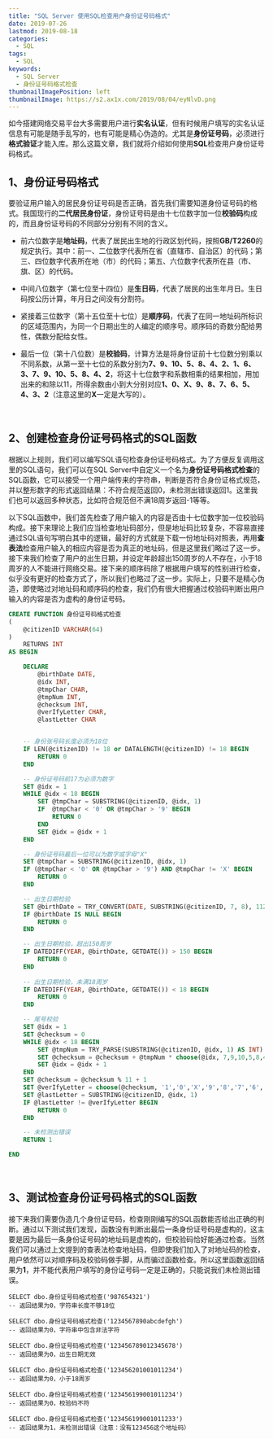 ```yaml
---
title: "SQL Server 使用SQL检查用户身份证号码格式"
date: 2019-07-26
lastmod: 2019-08-18
categories:
  - SQL
tags:
  - SQL
keywords:
  - SQL Server
  - 身份证号码格式检查
thumbnailImagePosition: left
thumbnailImage: https://s2.ax1x.com/2019/08/04/eyNlvD.png
---
```


如今搭建网络交易平台大多需要用户进行**实名认证**，但有时候用户填写的实名认证信息有可能是随手乱写的，也有可能是精心伪造的。尤其是**身份证号码**，必须进行**格式验证**才能入库。那么这篇文章，我们就将介绍如何使用**SQL**检查用户身份证号码格式。

<!--more-->

<!-- toc -->

## 1、身份证号码格式

要验证用户输入的居民身份证号码是否正确，首先我们需要知道身份证号码的格式。我国现行的**二代居民身份证**，身份证号码是由十七位数字加一位**校验码**构成的，而且身份证号码的不同部分分别有不同的含义。

- 前六位数字是**地址码**，代表了居民出生地的行政区划代码，按照**GB/T2260**的规定执行。其中：前一、二位数字代表所在省（直辖市、自治区）的代码；第三、四位数字代表所在地（市）的代码；第五、六位数字代表所在县（市、旗、区）的代码。

- 中间八位数字（第七位至十四位）是**生日码**，代表了居民的出生年月日。生日码按公历计算，年月日之间没有分割符。

- 紧接着三位数字（第十五位至十七位）是**顺序码**，代表了在同一地址码所标识的区域范围内，为同一个日期出生的人编定的顺序号。顺序码的奇数分配给男性，偶数分配给女性。

- 最后一位（第十八位数）是**校验码**，计算方法是将身份证前十七位数分别乘以不同系数，从第一至十七位的系数分别为**7、9、10、5、8、4、2、1、6、3、7、9、10、5、8、4、2**，将这十七位数字和系数相乘的结果相加，用加出来的和除以11，所得余数由小到大分别对应**1、0、X、9、8、7、6、5、4、3、2**（注意这里的**X**一定是大写的）。

<br>

## 2、创建检查身份证号码格式的SQL函数

根据以上规则，我们可以编写SQL语句检查身份证号码格式。为了方便反复调用这里的SQL语句，我们可以在SQL Server中自定义一个名为**身份证号码格式检查**的SQL函数，它可以接受一个用户端传来的字符串，判断是否符合身份证格式规范，并以整形数字的形式返回结果：不符合规范返回0，未检测出错误返回1。这里我们也可以返回多种状态，比如符合规范但不满18周岁返回-1等等。

以下SQL函数中，我们首先检查了用户输入的内容是否由十七位数字加一位校验码构成。接下来理论上我们应当检查地址码部分，但是地址码比较复杂，不容易直接通过SQL语句写明白其中的逻辑，最好的方式就是下载一份地址码对照表，再用**查表法**检查用户输入的相应内容是否为真正的地址码，但是这里我们略过了这一步。接下来我们检查了用户的出生日期，并设定年龄超出150周岁的人不存在，小于18周岁的人不能进行网络交易。接下来的顺序码除了根据用户填写的性别进行检查，似乎没有更好的检查方式了，所以我们也略过了这一步。实际上，只要不是精心伪造，即使略过对地址码和顺序码的检查，我们仍有很大把握通过校验码判断出用户输入的内容是否为虚构的身份证号码。

```SQL
CREATE FUNCTION 身份证号码格式检查
(
	@citizenID VARCHAR(64)
)
	RETURNS INT
AS BEGIN

	DECLARE 
		@birthDate DATE,
		@idx INT,
		@tmpChar CHAR,
		@tmpNum INT, 
		@checksum INT,
		@verIfyLetter CHAR,
		@lastLetter CHAR


	-- 身份张号码长度必须为18位
	IF LEN(@citizenID) != 18 or DATALENGTH(@citizenID) != 18 BEGIN
	    RETURN 0
	END

	-- 身份证号码前17为必须为数字
	SET @idx = 1
	WHILE @idx < 18 BEGIN
		SET @tmpChar = SUBSTRING(@citizenID, @idx, 1)
		IF  @tmpChar < '0' OR @tmpChar > '9' BEGIN
			RETURN 0
		END
		SET @idx = @idx + 1
	END

	-- 身份证号码最后一位可以为数字或字母"X"
	SET @tmpChar = SUBSTRING(@citizenID, @idx, 1)
	IF (@tmpChar < '0' OR @tmpChar > '9') AND @tmpChar != 'X' BEGIN
		RETURN 0
	END

	-- 出生日期检验
	SET @birthDate = TRY_CONVERT(DATE, SUBSTRING(@citizenID, 7, 8), 112)
	IF @birthDate IS NULL BEGIN
		RETURN 0
	END

	-- 出生日期检验，超出150周岁
	IF DATEDIFF(YEAR, @birthDate, GETDATE()) > 150 BEGIN
		RETURN 0
	END
	
	-- 出生日期检验，未满18周岁
	IF DATEDIFF(YEAR, @birthDate, GETDATE()) < 18 BEGIN
		RETURN 0
	END

	-- 尾号校验
	SET @idx = 1
	SET @checksum = 0
	WHILE @idx < 18 BEGIN
		SET @tmpNum = TRY_PARSE(SUBSTRING(@citizenID, @idx, 1) AS INT)
		SET @checksum = @checksum + @tmpNum * choose(@idx, 7,9,10,5,8,4,2,1,6,3,7,9,10,5,8,4,2)
		SET @idx = @idx + 1
	END
	SET @checksum = @checksum % 11 + 1
	SET @verIfyLetter = choose(@checksum, '1','0','X','9','8','7','6','5','4','3','2')
	SET @lastLetter = SUBSTRING(@citizenID, @idx, 1)
	IF @lastLetter != @verIfyLetter BEGIN
		RETURN 0
	END

	-- 未检测出错误
	RETURN 1

END
```

<br>

## 3、测试检查身份证号码格式的SQL函数

接下来我们需要伪造几个身份证号码，检查刚刚编写的SQL函数能否给出正确的判断。通过以下测试我们发现，函数没有判断出最后一条身份证号码是虚构的，这主要是因为最后一条身份证号码的地址码是虚构的，但校验码恰好能通过检查。当然我们可以通过上文提到的查表法检查地址码，但即使我们加入了对地址码的检查，用户依然可以对顺序码及校验码做手脚，从而骗过函数检查。所以这里函数返回结果为**1**，并不能代表用户填写的身份证号码一定是正确的，只能说我们未检测出错误。

```
SELECT dbo.身份证号码格式检查('987654321')
-- 返回结果为0，字符串长度不够18位

SELECT dbo.身份证号码格式检查('1234567890abcdefgh')
-- 返回结果为0，字符串中包含非法字符

SELECT dbo.身份证号码格式检查('123456789012345678')
-- 返回结果为0，出生日期无效

SELECT dbo.身份证号码格式检查('123456201001011234')
-- 返回结果为0，小于18周岁

SELECT dbo.身份证号码格式检查('123456199001011234')
-- 返回结果为0，校验码不符

SELECT dbo.身份证号码格式检查('123456199001011233')
-- 返回结果为1，未检测出错误（注意：没有123456这个地址码）
```

<br>

